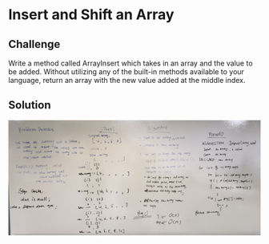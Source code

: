 # Insert and Shift an Array

## Challenge
Write a method called ArrayInsert which takes in an array and the value to be added. Without utilizing any of the built-in methods available to your language, return an array with the new value added at the middle index.

## Solution

![Whiteboard](../../Assets/challenge01-whiteboard.jpg)